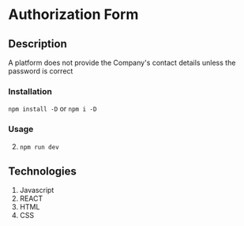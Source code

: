 # Authorization Form

## Description

A platform does not provide the Company's contact details unless the password is correct

### Installation
`npm install -D` or `npm i -D`

### Usage
2. `npm run dev`


## Technologies
1. Javascript
2. REACT
3. HTML
4. CSS
